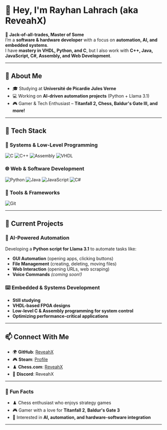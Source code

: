 # 👋 Hey, I'm Rayhan Lahrach (aka ReveahX)

🔹 **Jack-of-all-trades, Master of Some**  
I’m a **software & hardware developer** with a focus on **automation, AI, and embedded systems**.  
I have **mastery in VHDL, Python, and C**, but I also work with **C++, Java, JavaScript, C#, Assembly, and Web Development**.

---

## 🚀 **About Me**
- 🎓 Studying at **Université de Picardie Jules Verne**  
- 💻 Working on **AI-driven automation projects** (Python + Llama 3.1)  
- 🎮 Gamer & Tech Enthusiast – **Titanfall 2, Chess, Baldur's Gate III, and more!**  

---

## 🔨 **Tech Stack**
### **💾 Systems & Low-Level Programming**
![C](https://img.shields.io/badge/C-00599C?style=for-the-badge&logo=c&logoColor=white)
![C++](https://img.shields.io/badge/C++-00599C?style=for-the-badge&logo=cplusplus&logoColor=white)
![Assembly](https://img.shields.io/badge/Assembly-6E4C13?style=for-the-badge&logo=assemblyscript&logoColor=white)
![VHDL](https://img.shields.io/badge/VHDL-0096D6?style=for-the-badge)

### **🌐 Web & Software Development**
![Python](https://img.shields.io/badge/Python-3776AB?style=for-the-badge&logo=python&logoColor=white)
![Java](https://img.shields.io/badge/Java-ED8B00?style=for-the-badge&logo=java&logoColor=white)
![JavaScript](https://img.shields.io/badge/JavaScript-F7DF1E?style=for-the-badge&logo=javascript&logoColor=black)
![C#](https://img.shields.io/badge/C%23-239120?style=for-the-badge&logo=c-sharp&logoColor=white)

### **🔧 Tools & Frameworks**
![Git](https://img.shields.io/badge/Git-F05032?style=for-the-badge&logo=git&logoColor=white)

---

## 🔭 **Current Projects**
### 🧠 **AI-Powered Automation**
Developing a **Python script for Llama 3.1** to automate tasks like:
- **GUI Automation** (opening apps, clicking buttons)
- **File Management** (creating, deleting, moving files)
- **Web Interaction** (opening URLs, web scraping)
- **Voice Commands** *(coming soon!)*  

### ⌨️ **Embedded & Systems Development**
- **Still studying**
- **VHDL-based FPGA designs**
- **Low-level C & Assembly programming for system control**
- **Optimizing performance-critical applications**  

---

## 📫 **Connect With Me**
- 🌍 **GitHub**: [ReveahX](https://github.com/ReveahX)
- 🎮 **Steam**: [Profile](https://steamcommunity.com/profiles/76561199070044929/)
- ♟️ **Chess.com**: [ReveahX](https://www.chess.com/member/reveahx)
- 💬 **Discord**: ReveahX  

---

### 🎯 **Fun Facts**
- ♟️ Chess enthusiast who enjoys strategy games  
- 🎮 Gamer with a love for **Titanfall 2**, **Baldur's Gate 3**  
- 🤖 Interested in **AI, automation, and hardware-software integration**  

---
